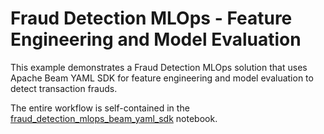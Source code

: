 <!--
    Licensed to the Apache Software Foundation (ASF) under one
    or more contributor license agreements.  See the NOTICE file
    distributed with this work for additional information
    regarding copyright ownership.  The ASF licenses this file
    to you under the Apache License, Version 2.0 (the
    "License"); you may not use this file except in compliance
    with the License.  You may obtain a copy of the License at

      http://www.apache.org/licenses/LICENSE-2.0

    Unless required by applicable law or agreed to in writing,
    software distributed under the License is distributed on an
    "AS IS" BASIS, WITHOUT WARRANTIES OR CONDITIONS OF ANY
    KIND, either express or implied.  See the License for the
    specific language governing permissions and limitations
    under the License.
-->

# Fraud Detection MLOps - Feature Engineering and Model Evaluation

This example demonstrates a Fraud Detection MLOps solution that uses Apache Beam
YAML SDK for feature engineering and model evaluation to detect transaction
frauds.

The entire workflow is self-contained in the
[fraud_detection_mlops_beam_yaml_sdk](./fraud_detection_mlops_beam_yaml_sdk.ipynb)
notebook.
